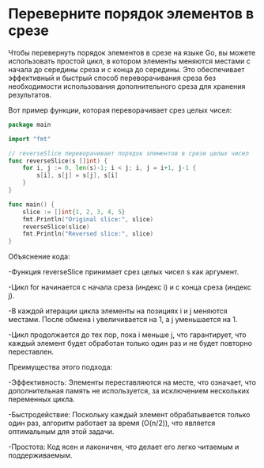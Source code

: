 # Переверните порядок элементов в срезе

Чтобы перевернуть порядок элементов в срезе на языке Go, вы можете использовать простой цикл, в котором элементы меняются местами с начала до середины среза и с конца до середины. Это обеспечивает эффективный и быстрый способ переворачивания среза без необходимости использования дополнительного среза для хранения результатов.

Вот пример функции, которая переворачивает срез целых чисел:

```go
package main

import "fmt"

// reverseSlice переворачивает порядок элементов в срезе целых чисел
func reverseSlice(s []int) {
    for i, j := 0, len(s)-1; i < j; i, j = i+1, j-1 {
        s[i], s[j] = s[j], s[i]
    }
}

func main() {
    slice := []int{1, 2, 3, 4, 5}
    fmt.Println("Original slice:", slice)
    reverseSlice(slice)
    fmt.Println("Reversed slice:", slice)
}
```
Объяснение кода:

-Функция reverseSlice принимает срез целых чисел s как аргумент.

-Цикл for начинается с начала среза (индекс i) и с конца среза (индекс j).

-В каждой итерации цикла элементы на позициях i и j меняются местами. После обмена i увеличивается на 1, а j уменьшается на 1.

-Цикл продолжается до тех пор, пока i меньше j, что гарантирует, что каждый элемент будет обработан только один раз и не будет повторно переставлен.


Преимущества этого подхода:

-Эффективность: Элементы переставляются на месте, что означает, что дополнительная память не используется, за исключением нескольких переменных цикла.

-Быстродействие: Поскольку каждый элемент обрабатывается только один раз, алгоритм работает за время (O(n/2)), что является оптимальным для этой задачи.

-Простота: Код ясен и лаконичен, что делает его легко читаемым и поддерживаемым.
